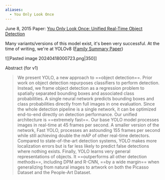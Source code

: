```yaml
---
aliases:
  - You Only Look Once
---
```

June 8, 2015
Paper: [You Only Look Once: Unified Real-Time Object Detection](https://arxiv.org/abs/1506.02640)

Many variants/versions of this model exist, it's been very successful.
At the time of writing, we're at YOLOv8 ([Family Summary Paper](https://arxiv.org/html/2304.00501v6))

![[Pasted image 20240418000723.png|350]]

Abstract (for v1)
>We present YOLO, a new approach to ==object detection==. Prior work on object detection repurposes classifiers to perform detection. Instead, we frame object detection as a regression problem to spatially separated bounding boxes and associated class probabilities. A single neural network predicts bounding boxes and class probabilities directly from full images in one evaluation. Since the whole detection pipeline is a single network, it can be optimized end-to-end directly on detection performance.
>Our unified architecture is ==extremely fast==. Our base YOLO model processes images in real-time at 45 frames per second. A smaller version of the network, Fast YOLO, processes an astounding 155 frames per second while still achieving double the mAP of other real-time detectors. Compared to state-of-the-art detection systems, YOLO makes more localization errors but is far less likely to predict false detections where nothing exists. Finally, YOLO learns very general representations of objects. It ==outperforms all other detection methods==, including DPM and R-CNN, ==by a wide margin== when generalizing from natural images to artwork on both the Picasso Dataset and the People-Art Dataset.